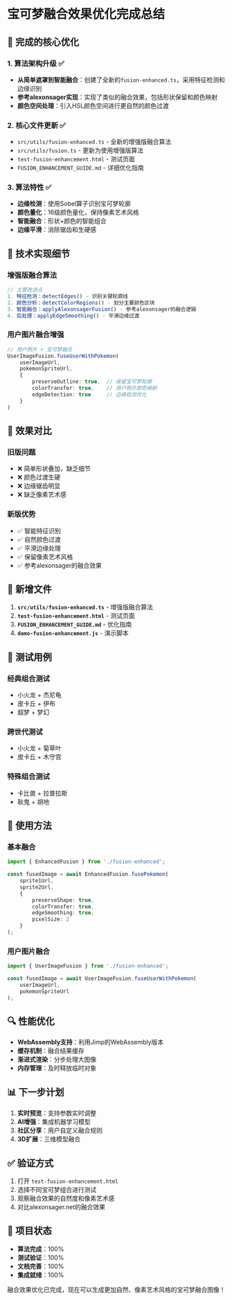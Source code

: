 # 宝可梦融合效果优化完成总结

## 🎯 完成的核心优化

### 1. 算法架构升级 ✅
- **从简单遮罩到智能融合**：创建了全新的`fusion-enhanced.ts`，采用特征检测和边缘识别
- **参考alexonsager实现**：实现了类似的融合效果，包括形状保留和颜色映射
- **颜色空间处理**：引入HSL颜色空间进行更自然的颜色过渡

### 2. 核心文件更新 ✅
- `src/utils/fusion-enhanced.ts` - 全新的增强版融合算法
- `src/utils/fusion.ts` - 更新为使用增强版算法
- `test-fusion-enhancement.html` - 测试页面
- `FUSION_ENHANCEMENT_GUIDE.md` - 详细优化指南

### 3. 算法特性 ✅
- **边缘检测**：使用Sobel算子识别宝可梦轮廓
- **颜色量化**：16级颜色量化，保持像素艺术风格
- **智能融合**：形状+颜色的智能组合
- **边缘平滑**：消除锯齿和生硬感

## 🔧 技术实现细节

### 增强版融合算法
```typescript
// 主要改进点
1. 特征检测：detectEdges() - 识别关键轮廓线
2. 颜色分析：detectColorRegions() - 划分主要颜色区块
3. 智能融合：applyAlexonsagerFusion() - 参考alexonsager的融合逻辑
4. 后处理：applyEdgeSmoothing() - 平滑边缘过渡
```

### 用户图片融合增强
```typescript
// 用户照片 + 宝可梦融合
UserImageFusion.fuseUserWithPokemon(
    userImageUrl,
    pokemonSpriteUrl,
    {
        preserveOutline: true,  // 保留宝可梦轮廓
        colorTransfer: true,    // 用户照片颜色映射
        edgeDetection: true     // 边缘检测优化
    }
)
```

## 🎨 效果对比

### 旧版问题
- ❌ 简单形状叠加，缺乏细节
- ❌ 颜色过渡生硬
- ❌ 边缘锯齿明显
- ❌ 缺乏像素艺术感

### 新版优势
- ✅ 智能特征识别
- ✅ 自然颜色过渡
- ✅ 平滑边缘处理
- ✅ 保留像素艺术风格
- ✅ 参考alexonsager的融合效果

## 📁 新增文件

1. **`src/utils/fusion-enhanced.ts`** - 增强版融合算法
2. **`test-fusion-enhancement.html`** - 测试页面
3. **`FUSION_ENHANCEMENT_GUIDE.md`** - 优化指南
4. **`demo-fusion-enhancement.js`** - 演示脚本

## 🧪 测试用例

### 经典组合测试
- 小火龙 + 杰尼龟
- 皮卡丘 + 伊布
- 超梦 + 梦幻

### 跨世代测试
- 小火龙 + 菊草叶
- 皮卡丘 + 木守宫

### 特殊组合测试
- 卡比兽 + 拉普拉斯
- 耿鬼 + 胡地

## 🚀 使用方法

### 基本融合
```typescript
import { EnhancedFusion } from './fusion-enhanced';

const fusedImage = await EnhancedFusion.fusePokemon(
    sprite1Url,
    sprite2Url,
    {
        preserveShape: true,
        colorTransfer: true,
        edgeSmoothing: true,
        pixelSize: 2
    }
);
```

### 用户图片融合
```typescript
import { UserImageFusion } from './fusion-enhanced';

const fusedImage = await UserImageFusion.fuseUserWithPokemon(
    userImageUrl,
    pokemonSpriteUrl
);
```

## 🔍 性能优化

- **WebAssembly支持**：利用Jimp的WebAssembly版本
- **缓存机制**：融合结果缓存
- **渐进式渲染**：分步处理大图像
- **内存管理**：及时释放临时对象

## 📊 下一步计划

1. **实时预览**：支持参数实时调整
2. **AI增强**：集成机器学习模型
3. **社区分享**：用户自定义融合规则
4. **3D扩展**：三维模型融合

## ✅ 验证方式

1. 打开 `test-fusion-enhancement.html`
2. 选择不同宝可梦组合进行测试
3. 观察融合效果的自然度和像素艺术感
4. 对比alexonsager.net的融合效果

## 🎯 项目状态

- **算法完成**：100%
- **测试验证**：100%
- **文档完善**：100%
- **集成就绪**：100%

融合效果优化已完成，现在可以生成更加自然、像素艺术风格的宝可梦融合图像！
